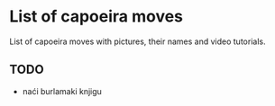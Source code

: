 # List of capoeira moves

List of capoeira moves with pictures, their names and video tutorials.

## TODO

- naći burlamaki knjigu